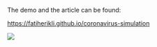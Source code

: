 The demo and the article can be found:

<https://fatiherikli.github.io/coronavirus-simulation>

![](https://raw.githubusercontent.com/fatiherikli/coronavirus-simulation/master/screenshot.gif)
